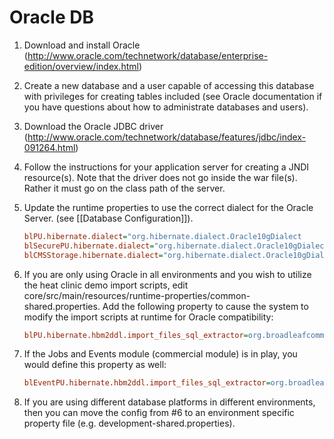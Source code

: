 # Oracle DB

1. Download and install Oracle (http://www.oracle.com/technetwork/database/enterprise-edition/overview/index.html)

2. Create a new database and a user capable of accessing this database with privileges for creating tables included (see Oracle documentation if you have questions about how to administrate databases and users).

3. Download the Oracle JDBC driver (http://www.oracle.com/technetwork/database/features/jdbc/index-091264.html)

4. Follow the instructions for your application server for creating a JNDI resource(s). Note that the driver does not go inside the war file(s). Rather it must go on the class path of the server.

5. Update the runtime properties to use the correct dialect for the Oracle Server. (see [[Database Configuration]]).

    ```ini
    blPU.hibernate.dialect="org.hibernate.dialect.Oracle10gDialect
    blSecurePU.hibernate.dialect="org.hibernate.dialect.Oracle10gDialect
    blCMSStorage.hibernate.dialect="org.hibernate.dialect.Oracle10gDialect
    ```

6. If you are only using Oracle in all environments and you wish to utilize the heat clinic demo import scripts, edit core/src/main/resources/runtime-properties/common-shared.properties. Add the following property to cause the system to modify the import scripts at runtime for Oracle compatibility:

    ```ini
    blPU.hibernate.hbm2ddl.import_files_sql_extractor=org.broadleafcommerce.common.util.sql.importsql.DemoOracleSingleLineSqlCommandExtractor
    ```
    
7. If the Jobs and Events module (commercial module) is in play, you would define this property as well:

    ```ini
    blEventPU.hibernate.hbm2ddl.import_files_sql_extractor=org.broadleafcommerce.common.util.sql.importsql.DemoOracleSingleLineSqlCommandExtractor
    ```

8. If you are using different database platforms in different environments, then you can move the config from #6 to an environment specific property file (e.g. development-shared.properties).
